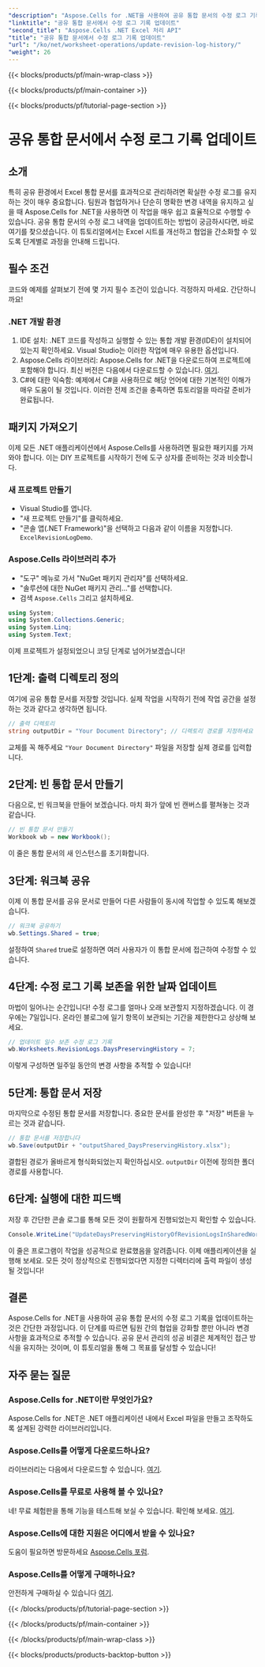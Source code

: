 ```yaml
---
"description": "Aspose.Cells for .NET을 사용하여 공유 통합 문서의 수정 로그 기록을 업데이트하는 방법을 알아보세요. 협업을 간소화하고 문서 기록을 명확하게 관리할 수 있습니다."
"linktitle": "공유 통합 문서에서 수정 로그 기록 업데이트"
"second_title": "Aspose.Cells .NET Excel 처리 API"
"title": "공유 통합 문서에서 수정 로그 기록 업데이트"
"url": "/ko/net/worksheet-operations/update-revision-log-history/"
"weight": 26
---
```


{{< blocks/products/pf/main-wrap-class >}}

{{< blocks/products/pf/main-container >}}

{{< blocks/products/pf/tutorial-page-section >}}

# 공유 통합 문서에서 수정 로그 기록 업데이트

## 소개
특히 공유 환경에서 Excel 통합 문서를 효과적으로 관리하려면 확실한 수정 로그를 유지하는 것이 매우 중요합니다. 팀원과 협업하거나 단순히 명확한 변경 내역을 유지하고 싶을 때 Aspose.Cells for .NET을 사용하면 이 작업을 매우 쉽고 효율적으로 수행할 수 있습니다. 공유 통합 문서의 수정 로그 내역을 업데이트하는 방법이 궁금하시다면, 바로 여기를 찾으셨습니다. 이 튜토리얼에서는 Excel 시트를 개선하고 협업을 간소화할 수 있도록 단계별로 과정을 안내해 드립니다.
## 필수 조건
코드와 예제를 살펴보기 전에 몇 가지 필수 조건이 있습니다. 걱정하지 마세요. 간단하니까요!
### .NET 개발 환경
1. IDE 설치: .NET 코드를 작성하고 실행할 수 있는 통합 개발 환경(IDE)이 설치되어 있는지 확인하세요. Visual Studio는 이러한 작업에 매우 유용한 옵션입니다.
2. Aspose.Cells 라이브러리: Aspose.Cells for .NET을 다운로드하여 프로젝트에 포함해야 합니다. 최신 버전은 다음에서 다운로드할 수 있습니다. [여기](https://releases.aspose.com/cells/net/).
3. C#에 대한 익숙함: 예제에서 C#을 사용하므로 해당 언어에 대한 기본적인 이해가 매우 도움이 될 것입니다.
이러한 전제 조건을 충족하면 튜토리얼을 따라갈 준비가 완료됩니다.
## 패키지 가져오기
이제 모든 .NET 애플리케이션에서 Aspose.Cells를 사용하려면 필요한 패키지를 가져와야 합니다. 이는 DIY 프로젝트를 시작하기 전에 도구 상자를 준비하는 것과 비슷합니다.
### 새 프로젝트 만들기
- Visual Studio를 엽니다.
- "새 프로젝트 만들기"를 클릭하세요.
- "콘솔 앱(.NET Framework)"을 선택하고 다음과 같이 이름을 지정합니다. `ExcelRevisionLogDemo`.
### Aspose.Cells 라이브러리 추가
- "도구" 메뉴로 가서 "NuGet 패키지 관리자"를 선택하세요.
- "솔루션에 대한 NuGet 패키지 관리..."를 선택합니다.
- 검색 `Aspose.Cells` 그리고 설치하세요.
```csharp
using System;
using System.Collections.Generic;
using System.Linq;
using System.Text;
```
이제 프로젝트가 설정되었으니 코딩 단계로 넘어가보겠습니다!
## 1단계: 출력 디렉토리 정의
여기에 공유 통합 문서를 저장할 것입니다. 실제 작업을 시작하기 전에 작업 공간을 설정하는 것과 같다고 생각하면 됩니다.
```csharp
// 출력 디렉토리
string outputDir = "Your Document Directory"; // 디렉토리 경로를 지정하세요
```
교체를 꼭 해주세요 `"Your Document Directory"` 파일을 저장할 실제 경로를 입력합니다. 
## 2단계: 빈 통합 문서 만들기
다음으로, 빈 워크북을 만들어 보겠습니다. 마치 화가 앞에 빈 캔버스를 펼쳐놓는 것과 같습니다.
```csharp
// 빈 통합 문서 만들기
Workbook wb = new Workbook();
```
이 줄은 통합 문서의 새 인스턴스를 초기화합니다. 
## 3단계: 워크북 공유
이제 이 통합 문서를 공유 문서로 만들어 다른 사람들이 동시에 작업할 수 있도록 해보겠습니다. 
```csharp
// 워크북 공유하기
wb.Settings.Shared = true;
```
설정하여 `Shared` true로 설정하면 여러 사용자가 이 통합 문서에 접근하여 수정할 수 있습니다.
## 4단계: 수정 로그 기록 보존을 위한 날짜 업데이트
마법이 일어나는 순간입니다! 수정 로그를 얼마나 오래 보관할지 지정하겠습니다. 이 경우에는 7일입니다. 온라인 블로그에 일기 항목이 보관되는 기간을 제한한다고 상상해 보세요. 
```csharp
// 업데이트 일수 보존 수정 로그 기록
wb.Worksheets.RevisionLogs.DaysPreservingHistory = 7;
```
이렇게 구성하면 일주일 동안의 변경 사항을 추적할 수 있습니다!
## 5단계: 통합 문서 저장
마지막으로 수정된 통합 문서를 저장합니다. 중요한 문서를 완성한 후 "저장" 버튼을 누르는 것과 같습니다.
```csharp
// 통합 문서를 저장합니다
wb.Save(outputDir + "outputShared_DaysPreservingHistory.xlsx");
```
결합된 경로가 올바르게 형식화되었는지 확인하십시오. `outputDir` 이전에 정의한 폴더 경로를 사용합니다.
## 6단계: 실행에 대한 피드백
저장 후 간단한 콘솔 로그를 통해 모든 것이 원활하게 진행되었는지 확인할 수 있습니다. 
```csharp
Console.WriteLine("UpdateDaysPreservingHistoryOfRevisionLogsInSharedWorkbook executed successfully.");
```
이 줄은 프로그램이 작업을 성공적으로 완료했음을 알려줍니다. 이제 애플리케이션을 실행해 보세요. 모든 것이 정상적으로 진행되었다면 지정한 디렉터리에 출력 파일이 생성될 것입니다!
## 결론
Aspose.Cells for .NET을 사용하여 공유 통합 문서의 수정 로그 기록을 업데이트하는 것은 간단한 과정입니다. 이 단계를 따르면 팀원 간의 협업을 강화할 뿐만 아니라 변경 사항을 효과적으로 추적할 수 있습니다. 공유 문서 관리의 성공 비결은 체계적인 접근 방식을 유지하는 것이며, 이 튜토리얼을 통해 그 목표를 달성할 수 있습니다!
## 자주 묻는 질문
### Aspose.Cells for .NET이란 무엇인가요?
Aspose.Cells for .NET은 .NET 애플리케이션 내에서 Excel 파일을 만들고 조작하도록 설계된 강력한 라이브러리입니다.
### Aspose.Cells를 어떻게 다운로드하나요?
라이브러리는 다음에서 다운로드할 수 있습니다. [여기](https://releases.aspose.com/cells/net/).
### Aspose.Cells를 무료로 사용해 볼 수 있나요?
네! 무료 체험판을 통해 기능을 테스트해 보실 수 있습니다. 확인해 보세요. [여기](https://releases.aspose.com/).
### Aspose.Cells에 대한 지원은 어디에서 받을 수 있나요?
도움이 필요하면 방문하세요 [Aspose.Cells 포럼](https://forum.aspose.com/c/cells/9).
### Aspose.Cells를 어떻게 구매하나요?
안전하게 구매하실 수 있습니다 [여기](https://purchase.aspose.com/buy).


{{< /blocks/products/pf/tutorial-page-section >}}

{{< /blocks/products/pf/main-container >}}

{{< /blocks/products/pf/main-wrap-class >}}

{{< blocks/products/products-backtop-button >}}